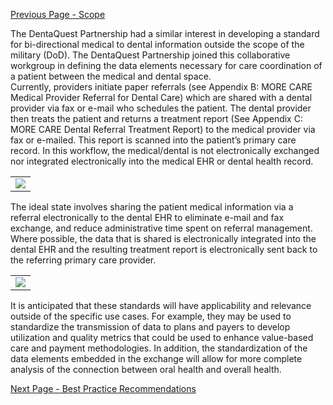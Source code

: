 [Previous Page - Scope](scope.html)

The DentaQuest Partnership had a similar interest in developing a standard for bi-directional medical to dental information outside the scope of the military (DoD).  The DentaQuest Partnership joined this collaborative workgroup in defining the data elements necessary for care coordination of a patient between the medical and dental space.  
Currently, providers initiate paper referrals (see Appendix B:  MORE CARE Medical Provider Referral for Dental Care) which are shared with a dental provider via fax or e-mail who schedules the patient.  The dental provider then treats the patient and returns a treatment report (See Appendix C: MORE CARE Dental Referral Treatment Report) to the medical provider via fax or e-mailed.  This report is scanned into the patient’s primary care record.  In this workflow, the medical/dental is not electronically exchanged nor integrated electronically into the medical EHR or dental health record.

<table><tr><td><img src="DQ Current State.png" /></td></tr></table>

The ideal state involves sharing the patient medical information via a referral electronically to the dental EHR to eliminate e-mail and fax exchange, and reduce administrative time spent on referral management.  Where possible, the data that is shared is electronically integrated into the dental EHR and the resulting treatment report is electronically sent back to the referring primary care provider.

<table><tr><td><img src="DQ Ideal State.png" /></td></tr></table>

It is anticipated that these standards will have applicability and relevance outside of the specific use cases. For example, they may be used to standardize the transmission of data to plans and payers to develop utilization and quality metrics that could be used to enhance value-based care and payment methodologies.  In addition, the standardization of the data elements embedded in the exchange will allow for more complete analysis of the connection between oral health and overall health. 


[Next Page - Best Practice Recommendations](best_practice_recommendations.html)